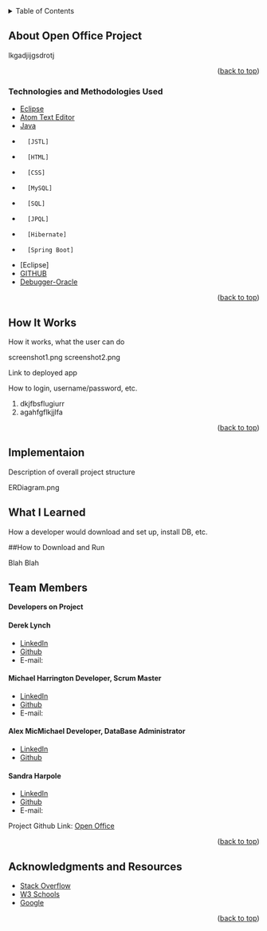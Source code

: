 
<!-- PROJECT LOGO -->

<!-- TABLE OF CONTENTS -->

<details>
  <summary>Table of Contents</summary>
  <ul>
    <li>
      <a href="#about-the-project">About Open Office</a>
  </ul>
      <ul>
        <li><a href="#technologies-used">Technologies Used</a></li>
      </ul>
    </li>
  <ul>
    <li><a href="#howitworks">How It Works</a></li>
  </ul>  
  <ul>
    <li><a href="#contact">Contact</a></li>
  </ul>

  <ul>
    <li><a href="#acknowledgments">Acknowledgments</a></li>
    </ul>

</details>

<!-- ABOUT THE PROJECT -->

## About Open Office Project


<p>
lkgadjijgsdrotj
 </p>



<p align="right">(<a href="#top">back to top</a>)</p>

### Technologies and Methodologies Used

-   [Eclipse](https://spring.io/tools)
-   [Atom Text Editor](https://atom.io/)
-   [Java](https://www.java.com/en/)
-		[JSTL]
-		[HTML]
-		[CSS]
-		[MySQL]
-		[SQL]
-		[JPQL]
-		[Hibernate]
-		[Spring Boot]
-   [Eclipse]
-   [GITHUB](https://github.com)
-   [Debugger-Oracle](https://docs.oracle.com/javase/7/docs/technotes/tools/windows/jdb.html)  

<p align="right">(<a href="#top">back to top</a>)</p>

## How It Works

<p>
How it works, what the user can do

screenshot1.png screenshot2.png

Link to deployed app

How to login, username/password, etc.


</P>
<ol>


<li>
dkjfbsflugiurr



<li>
agahfgflkjjlfa

</li>

</ol>
<p align="right">(<a href="#top">back to top</a>)</p>

## Implementaion

<p>
Description of overall project structure

ERDiagram.png
 </p>

## What I Learned
<p>
How a developer would download and set up, install DB, etc.
</p>

##How to Download and Run
<p>
Blah Blah
</p>

## Team Members

<strong>Developers on Project</strong>

<h4>Derek Lynch</h4>
<ul>
<li>
<a href="">
LinkedIn
</a>
</li>
<li><a href="https://github.com/">Github</a></li>
<li> E-mail:</li>
</ul>
<h4>Michael Harrington Developer, Scrum Master</h4>
<ul>
<li>
<a href="">
LinkedIn
</a>
</li>
<li><a href="https://github.com/">Github</a></li>
<li> E-mail:</li>
</ul>
<h4>Alex MicMichael Developer, DataBase Administrator</h4>
<ul>
<li>
<a href="https://www.linkedin.com/in/alexander-mcmichael-8812aa138/">
LinkedIn
</a>
</li>
<li><a href="https://github.com/amcmike3">Github</a></li>
</ul>
<h4>Sandra Harpole</h4>
<ul>
<li>
<a href="https://www.linkedin.com/in/sandra-harpole/">
LinkedIn
</a>
</li>
<li><a href="https://github.com/SandraLeAnn">Github</a></li>
<li> E-mail:</li>
</ul>


Project Github Link: [Open Office](https://github.com/mdharr/MidtermProject)

<p align="right">(<a href="#top">back to top</a>)</p>

<!-- ACKNOWLEDGMENTS -->

## Acknowledgments and Resources


-   [Stack Overflow](https://stackoverflow.com/)
-   [W3 Schools](https://www.w3schools.com/)
-   [Google](https://www.google.com/)
<p align="right">(<a href="#top">back to top</a>)</p>
